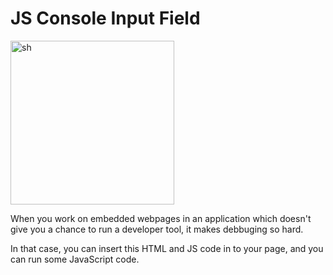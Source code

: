 # JS Console Input Field

<img width="262" alt="sh" src="https://user-images.githubusercontent.com/34600708/175220105-4daa06b2-8a28-4385-a62a-6aad969d128a.png">

When you work on embedded webpages in an application which doesn't give you a chance to run a developer tool, it makes debbuging so hard.

In that case, you can insert this HTML and JS code in to your page, and you can run some JavaScript code.

